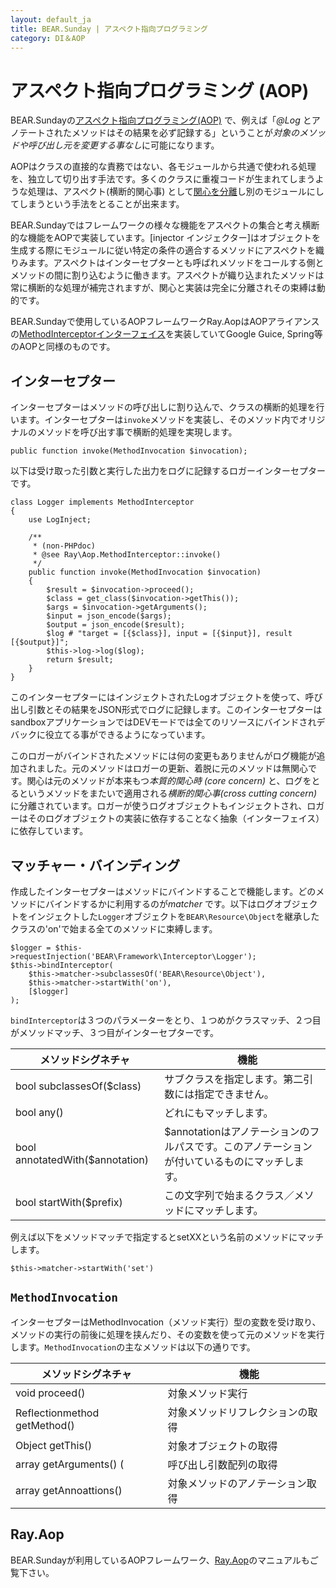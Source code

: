 ```yaml
---
layout: default_ja
title: BEAR.Sunday | アスペクト指向プログラミング
category: DI＆AOP
---
```

# アスペクト指向プログラミング (AOP)

BEAR.Sundayの[アスペクト指向プログラミング(AOP)](http://ja.wikipedia.org/wiki/%E3%82%A2%E3%82%B9%E3%83%9A%E3%82%AF%E3%83%88%E6%8C%87%E5%90%91%E3%83%97%E3%83%AD%E3%82%B0%E3%83%A9%E3%83%9F%E3%83%B3%E3%82%B0) で、例えば「*@Log* とアノテートされたメソッドはその結果を必ず記録する」ということが*対象のメソッドや呼び出し元を変更する事なし*に可能になります。

AOPはクラスの直接的な責務ではない、各モジュールから共通で使われる処理を、独立して切り出す手法です。多くのクラスに重複コードが生まれてしまうような処理は、アスペクト(横断的関心事) として[関心を分離](http://ja.wikipedia.org/wiki/%E9%96%A2%E5%BF%83%E3%81%AE%E5%88%86%E9%9B%A2)し別のモジュールにしてしまうという手法をとることが出来ます。


BEAR.Sundayではフレームワークの様々な機能をアスペクトの集合と考え横断的な機能をAOPで実装しています。[injector インジェクター]はオブジェクトを生成する際にモジュールに従い特定の条件の適合するメソッドにアスペクトを織りみます。アスペクトはインターセプターとも呼ばれメソッドをコールする側とメソッドの間に割り込むように働きます。アスペクトが織り込まれたメソッドは常に横断的な処理が補完されますが、関心と実装は完全に分離されその束縛は動的です。

BEAR.Sundayで使用しているAOPフレームワークRay.AopはAOPアライアンスの[MethodInterceptorインターフェイス](http://aopalliance.sourceforge.net/doc/org/aopalliance/intercept/MethodInvocation.html#getMethod%28%29)を実装していてGoogle Guice, Spring等のAOPと同様のものです。

## インターセプター 

インターセプターはメソッドの呼び出しに割り込んで、クラスの横断的処理を行います。インターセプターは`invoke`メソッドを実装し、そのメソッド内でオリジナルのメソッドを呼び出す事で横断的処理を実現します。

    public function invoke(MethodInvocation $invocation);

以下は受け取った引数と実行した出力をログに記録するロガーインターセプターです。

    class Logger implements MethodInterceptor
    {
        use LogInject;

        /**
         * (non-PHPdoc)
         * @see Ray\Aop.MethodInterceptor::invoke()
         */
        public function invoke(MethodInvocation $invocation)
        {
            $result = $invocation->proceed();
            $class = get_class($invocation->getThis());
            $args = $invocation->getArguments();
            $input = json_encode($args);
            $output = json_encode($result);
            $log # "target = [{$class}], input = [{$input}], result  [{$output}]";
            $this->log->log($log);
            return $result;
        }
    }

このインターセプターにはインジェクトされたLogオブジェクトを使って、呼び出し引数とその結果をJSON形式でログに記録します。このインターセプターはsandboxアプリケーションではDEVモードでは全てのリソースにバインドされデバックに役立てる事ができるようになっています。

このロガーがバインドされたメソッドには何の変更もありませんがログ機能が追加されました。元のメソッドはロガーの更新、着脱に元のメソッドは無関心です。関心は元のメソッドが本来もつ*本質的関心時 (core concern)* と、ログをとるというメソッドをまたいで適用される*横断的関心事(cross cutting concern)* に分離されています。ロガーが使うログオブジェクトもインジェクトされ、ロガーはそのログオブジェクトの実装に依存することなく抽象（インターフェイス）に依存しています。

## マッチャー・バインディング 

作成したインターセプターはメソッドにバインドすることで機能します。どのメソッドにバインドするかに利用するのが*matcher* です。以下はログオブジェクトをインジェクトした`Logger`オブジェクトを`BEAR\Resource\Object`を継承したクラスの'on'で始まる全てのメソッドに束縛します。

    $logger = $this->requestInjection('BEAR\Framework\Interceptor\Logger');
    $this->bindInterceptor(
        $this->matcher->subclassesOf('BEAR\Resource\Object'),
        $this->matcher->startWith('on'),
        [$logger]
    );

`bindInterceptor`は３つのパラメーターをとり、１つめがクラスマッチ、２つ目がメソッドマッチ、３つ目がインターセプターです。

| メソッドシグネチャ |　機能 |
| ------------- | ------------- |
| bool subclassesOf($class) | サブクラスを指定します。第二引数には指定できません。|
| bool any() | どれにもマッチします。|
| bool annotatedWith($annotation) | $annotationはアノテーションのフルパスです。このアノテーションが付いているものにマッチします。 |
| bool startWith($prefix) | この文字列で始まるクラス／メソッドにマッチします。|


例えば以下をメソッドマッチで指定するとsetXXという名前のメソッドにマッチします。

    $this->matcher->startWith('set')

## `MethodInvocation` 
インターセプターはMethodInvocation（メソッド実行）型の変数を受け取り、メソッドの実行の前後に処理を挟んだり、その変数を使って元のメソッドを実行します。`MethodInvocation`の主なメソッドは以下の通りです。

| メソッドシグネチャ |　機能 |
| ------------- | ------------- |
| void proceed() | 対象メソッド実行 |
| Reflectionmethod getMethod() | 対象メソッドリフレクションの取得 |
| Object getThis() | 対象オブジェクトの取得 |
| array getArguments() (| 呼び出し引数配列の取得 |
| array getAnnoattions() | 対象メソッドのアノテーション取得 |

## Ray.Aop 
BEAR.Sundayが利用しているAOPフレームワーク、[Ray.Aop](http://code.google.com/p/rayphp/wiki/AOP)のマニュアルもご覧下さい。